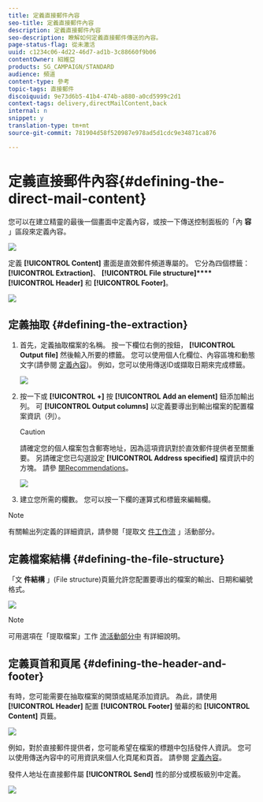 ```yaml
---
title: 定義直接郵件內容
seo-title: 定義直接郵件內容
description: 定義直接郵件內容
seo-description: 瞭解如何定義直接郵件傳送的內容。
page-status-flag: 從未激活
uuid: c1234c06-4d22-46d7-ad1b-3c88660f9b06
contentOwner: 紹維亞
products: SG_CAMPAIGN/STANDARD
audience: 頻道
content-type: 參考
topic-tags: 直接郵件
discoiquuid: 9e73d6b5-41b4-474b-a880-a0cd5999c2d1
context-tags: delivery,directMailContent,back
internal: n
snippet: y
translation-type: tm+mt
source-git-commit: 781904d58f520987e978ad5d1cdc9e34871ca876

---
```



# 定義直接郵件內容{#defining-the-direct-mail-content}

您可以在建立精靈的最後一個畫面中定義內容，或按一下傳送控制面板的「內 **容** 」區段來定義內容。

![](assets/direct_mail_6.png)

定義 **[!UICONTROL Content]** 畫面是直效郵件頻道專屬的。 它分為四個標籤： **[!UICONTROL Extraction]**、 **[!UICONTROL File structure]****[!UICONTROL Header]** 和 **[!UICONTROL Footer]**。

![](assets/direct_mail_11.png)

## 定義抽取 {#defining-the-extraction}

1. 首先，定義抽取檔案的名稱。 按一下欄位右側的按鈕， **[!UICONTROL Output file]** 然後輸入所要的標籤。 您可以使用個人化欄位、內容區塊和動態文字(請參閱 [定義內容](../../designing/using/personalization.md#example-email-personalization))。 例如，您可以使用傳送ID或擷取日期來完成標籤。

   ![](assets/direct_mail_12.png)

1. 按一下或 **[!UICONTROL +]** 按 **[!UICONTROL Add an element]** 鈕添加輸出列。 可 **[!UICONTROL Output columns]** 以定義要導出到輸出檔案的配置檔案資訊（列）。

   >[!CAUTION]
   >
   >請確定您的個人檔案包含郵寄地址，因為這項資訊對於直效郵件提供者至關重要。 另請確定您已勾選設定 **[!UICONTROL Address specified]** 檔資訊中的方塊。 請參 [閱Recommendations](../../channels/using/about-direct-mail.md#recommendations)。

   ![](assets/direct_mail_13.png)

1. 建立您所需的欄數。 您可以按一下欄的運算式和標籤來編輯欄。

>[!NOTE]
>
>有關輸出列定義的詳細資訊，請參閱「提取文 [件工作流](../../automating/using/extract-file.md) 」活動部分。

## 定義檔案結構 {#defining-the-file-structure}

「文 **件結構** 」(File structure)頁籤允許您配置要導出的檔案的輸出、日期和編號格式。

![](assets/direct_mail_14.png)

>[!NOTE]
>
>可用選項在「提取檔案」工作 [流活動部分中](../../automating/using/extract-file.md) 有詳細說明。

## 定義頁首和頁尾 {#defining-the-header-and-footer}

有時，您可能需要在抽取檔案的開頭或結尾添加資訊。 為此，請使用 **[!UICONTROL Header]** 配置 **[!UICONTROL Footer]** 螢幕的和 **[!UICONTROL Content]** 頁籤。

![](assets/direct_mail_7.png)

例如，對於直接郵件提供者，您可能希望在檔案的標題中包括發件人資訊。 您可以使用傳送內容中的可用資訊來個人化頁尾和頁首。 請參閱 [定義內容](../../designing/using/personalization.md#example-email-personalization)。

發件人地址在直接郵件屬 **[!UICONTROL Send]** 性的部分或模板級別中定義。

![](assets/direct_mail_24.png)

